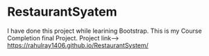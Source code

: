 # RestaurantSyatem
I have done this project while learining Bootstrap.
This is my Course Completion final Project.
Project link-->    https://rahulray1406.github.io/RestaurantSystem/
